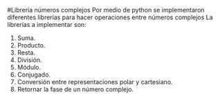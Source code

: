 #Librería números complejos
Por medio de python se implementaron diferentes librerías para hacer operaciones entre números complejos
La librerías a implementar son:
1. Suma.
2. Producto.
3. Resta.
4. División.
5. Módulo.
6. Conjugado.
7. Conversión entre representaciones polar y cartesiano.
8. Retornar la fase de un número complejo.

